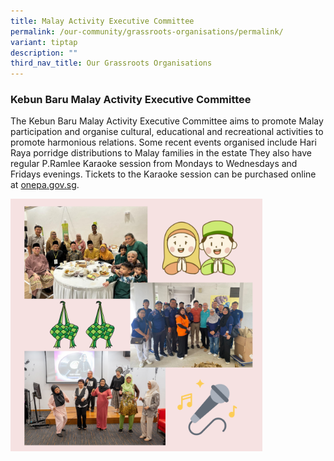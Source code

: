 ```yaml
---
title: Malay Activity Executive Committee
permalink: /our-community/grassroots-organisations/permalink/
variant: tiptap
description: ""
third_nav_title: Our Grassroots Organisations
---
```

<h3><strong>Kebun Baru Malay Activity Executive Committee</strong></h3><p>The Kebun Baru Malay Activity Executive Committee aims to promote Malay participation and organise cultural, educational and recreational activities to promote harmonious relations. Some recent events organised include Hari Raya porridge distributions to Malay families in the estate They also have regular P.Ramlee Karaoke session from Mondays to Wednesdays and Fridays evenings. Tickets to the Karaoke session can be purchased online at <a href="http://onepa.gov.sg" rel="noopener noreferrer nofollow" target="_blank">onepa.gov.sg</a>.</p><div class="isomer-image-wrapper"><img style="width: 80%;" height="auto" width="100%" alt="" src="/images/maec.png"></div><p></p>